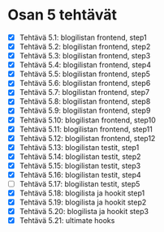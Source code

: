 # Osan 5 tehtävät

* [x] Tehtävä 5.1: blogilistan frontend, step1
* [x] Tehtävä 5.2: blogilistan frontend, step2
* [x] Tehtävä 5.3: blogilistan frontend, step3
* [x] Tehtävä 5.4: blogilistan frontend, step4
* [x] Tehtävä 5.5: blogilistan frontend, step5
* [x] Tehtävä 5.6: blogilistan frontend, step6
* [x] Tehtävä 5.7: blogilistan frontend, step7
* [x] Tehtävä 5.8: blogilistan frontend, step8
* [x] Tehtävä 5.9: blogilistan frontend, step9
* [x] Tehtävä 5.10: blogilistan frontend, step10
* [x] Tehtävä 5.11: blogilistan frontend, step11
* [x] Tehtävä 5.12: blogilistan frontend, step12
* [x] Tehtävä 5.13: blogilistan testit, step1
* [x] Tehtävä 5.14: blogilistan testit, step2
* [x] Tehtävä 5.15: blogilistan testit, step3
* [x] Tehtävä 5.16: blogilistan testit, step4
* [ ] Tehtävä 5.17: blogilistan testit, step5
* [x] Tehtävä 5.18: blogilista ja hookit step1
* [x] Tehtävä 5.19: blogilista ja hookit step2
* [x] Tehtävä 5.20: blogilista ja hookit step3
* [x] Tehtävä 5.21: ultimate hooks
